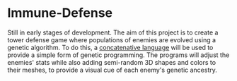 # Immune-Defense

Still in early stages of development.  The aim of this project is to create a tower defense game where populations of enemies are evolved using a genetic algorithm.  To do this, a [concatenative language](https://en.wikipedia.org/wiki/Concatenative_programming_language) will be used to provide a simple form of genetic programming.  The programs will adjust the enemies' stats while also adding semi-random 3D shapes and colors to their meshes, to provide a visual cue of each enemy's genetic ancestry.
